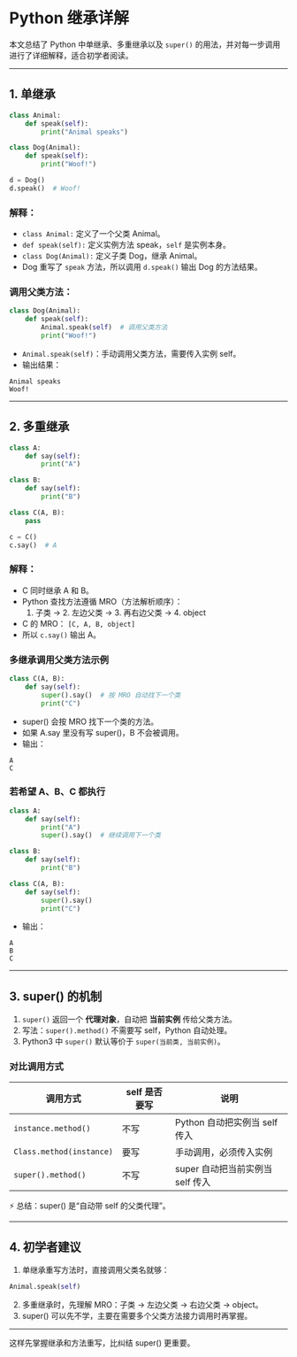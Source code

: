# Python 继承详解

本文总结了 Python 中单继承、多重继承以及 `super()` 的用法，并对每一步调用进行了详细解释，适合初学者阅读。

---

## 1. 单继承

```python
class Animal:
    def speak(self):
        print("Animal speaks")

class Dog(Animal):
    def speak(self):
        print("Woof!")

d = Dog()
d.speak()  # Woof!
```

### 解释：
- `class Animal:` 定义了一个父类 Animal。
- `def speak(self):` 定义实例方法 speak，`self` 是实例本身。
- `class Dog(Animal):` 定义子类 Dog，继承 Animal。
- Dog 重写了 `speak` 方法，所以调用 `d.speak()` 输出 Dog 的方法结果。

### 调用父类方法：
```python
class Dog(Animal):
    def speak(self):
        Animal.speak(self)  # 调用父类方法
        print("Woof!")
```
- `Animal.speak(self)`：手动调用父类方法，需要传入实例 self。
- 输出结果：
```
Animal speaks
Woof!
```

---

## 2. 多重继承

```python
class A:
    def say(self):
        print("A")

class B:
    def say(self):
        print("B")

class C(A, B):
    pass

c = C()
c.say()  # A
```

### 解释：
- C 同时继承 A 和 B。
- Python 查找方法遵循 MRO（方法解析顺序）：
  1. 子类 → 2. 左边父类 → 3. 再右边父类 → 4. object
- C 的 MRO： `[C, A, B, object]`
- 所以 `c.say()` 输出 A。

### 多继承调用父类方法示例
```python
class C(A, B):
    def say(self):
        super().say()  # 按 MRO 自动找下一个类
        print("C")
```
- super() 会按 MRO 找下一个类的方法。
- 如果 A.say 里没有写 super()，B 不会被调用。
- 输出：
```
A
C
```

### 若希望 A、B、C 都执行
```python
class A:
    def say(self):
        print("A")
        super().say()  # 继续调用下一个类

class B:
    def say(self):
        print("B")

class C(A, B):
    def say(self):
        super().say()
        print("C")
```
- 输出：
```
A
B
C
```

---

## 3. super() 的机制

1. `super()` 返回一个 **代理对象**，自动把 **当前实例** 传给父类方法。
2. 写法：`super().method()` 不需要写 self，Python 自动处理。
3. Python3 中 `super()` 默认等价于 `super(当前类, 当前实例)`。

### 对比调用方式
| 调用方式 | self 是否要写 | 说明 |
|----------|------------|------|
| `instance.method()` | 不写 | Python 自动把实例当 self 传入 |
| `Class.method(instance)` | 要写 | 手动调用，必须传入实例 |
| `super().method()` | 不写 | super 自动把当前实例当 self 传入 |

⚡ 总结：super() 是“自动带 self 的父类代理”。

---

## 4. 初学者建议

1. 单继承重写方法时，直接调用父类名就够：
```python
Animal.speak(self)
```
2. 多重继承时，先理解 MRO：子类 → 左边父类 → 右边父类 → object。
3. super() 可以先不学，主要在需要多个父类方法接力调用时再掌握。

---

这样先掌握继承和方法重写，比纠结 super() 更重要。

